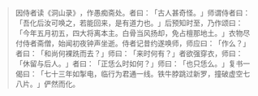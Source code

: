> 因侍者读《洞山录》​，作愚痴斋处。者曰：​「古人甚奇怪。​」师谓侍者曰：​「吾化后汝可唤之，若能回来，是有道力也。​」后预知时至，乃作颂曰：​「今年五月初五，四大将离本主。白骨当风扬却，免占檀那地土。​」衣物尽付侍者斋僧，始闻初夜钟声坐逝。侍者记昔约遂唤师，师应曰：​「作么？​」者曰：​「和尚何裸跣而去？​」师曰：​「来时何有？​」者欲强穿衣，师曰：​「休留与后人。​」者曰：​「正恁么时如何？​」师曰：​「也只恁么。​」复书一偈曰：​「七十三年如掣电，临行为君通一线。铁牛脖跳过新罗，撞破虚空七八片。​」俨然而化。


